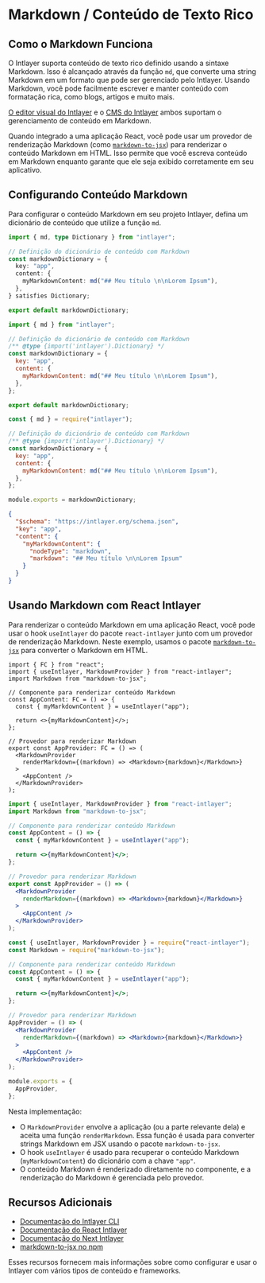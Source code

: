 # Markdown / Conteúdo de Texto Rico

## Como o Markdown Funciona

O Intlayer suporta conteúdo de texto rico definido usando a sintaxe Markdown. Isso é alcançado através da função `md`, que converte uma string Markdown em um formato que pode ser gerenciado pelo Intlayer. Usando Markdown, você pode facilmente escrever e manter conteúdo com formatação rica, como blogs, artigos e muito mais.

[O editor visual do Intlayer](https://github.com/aymericzip/intlayer/blob/main/docs/pt/intlayer_visual_editor.md) e o [CMS do Intlayer](https://github.com/aymericzip/intlayer/blob/main/docs/pt/intlayer_CMS.md) ambos suportam o gerenciamento de conteúdo em Markdown.

Quando integrado a uma aplicação React, você pode usar um provedor de renderização Markdown (como [`markdown-to-jsx`](https://www.npmjs.com/package/markdown-to-jsx)) para renderizar o conteúdo Markdown em HTML. Isso permite que você escreva conteúdo em Markdown enquanto garante que ele seja exibido corretamente em seu aplicativo.

## Configurando Conteúdo Markdown

Para configurar o conteúdo Markdown em seu projeto Intlayer, defina um dicionário de conteúdo que utilize a função `md`.

```typescript fileName="markdownDictionary.content.ts" contentDeclarationFormat="typescript"
import { md, type Dictionary } from "intlayer";

// Definição do dicionário de conteúdo com Markdown
const markdownDictionary = {
  key: "app",
  content: {
    myMarkdownContent: md("## Meu título \n\nLorem Ipsum"),
  },
} satisfies Dictionary;

export default markdownDictionary;
```

```javascript fileName="markdownDictionary.content.mjs" contentDeclarationFormat="esm"
import { md } from "intlayer";

// Definição do dicionário de conteúdo com Markdown
/** @type {import('intlayer').Dictionary} */
const markdownDictionary = {
  key: "app",
  content: {
    myMarkdownContent: md("## Meu título \n\nLorem Ipsum"),
  },
};

export default markdownDictionary;
```

```javascript fileName="markdownDictionary.content.cjs" contentDeclarationFormat="commonjs"
const { md } = require("intlayer");

// Definição do dicionário de conteúdo com Markdown
/** @type {import('intlayer').Dictionary} */
const markdownDictionary = {
  key: "app",
  content: {
    myMarkdownContent: md("## Meu título \n\nLorem Ipsum"),
  },
};

module.exports = markdownDictionary;
```

```json fileName="markdownDictionary.content.json" contentDeclarationFormat="json"
{
  "$schema": "https://intlayer.org/schema.json",
  "key": "app",
  "content": {
    "myMarkdownContent": {
      "nodeType": "markdown",
      "markdown": "## Meu título \n\nLorem Ipsum"
    }
  }
}
```

## Usando Markdown com React Intlayer

Para renderizar o conteúdo Markdown em uma aplicação React, você pode usar o hook `useIntlayer` do pacote `react-intlayer` junto com um provedor de renderização Markdown. Neste exemplo, usamos o pacote [`markdown-to-jsx`](https://www.npmjs.com/package/markdown-to-jsx) para converter o Markdown em HTML.

```tsx fileName="App.tsx" codeFormat="typescript"
import { FC } from "react";
import { useIntlayer, MarkdownProvider } from "react-intlayer";
import Markdown from "markdown-to-jsx";

// Componente para renderizar conteúdo Markdown
const AppContent: FC = () => {
  const { myMarkdownContent } = useIntlayer("app");

  return <>{myMarkdownContent}</>;
};

// Provedor para renderizar Markdown
export const AppProvider: FC = () => (
  <MarkdownProvider
    renderMarkdown={(markdown) => <Markdown>{markdown}</Markdown>}
  >
    <AppContent />
  </MarkdownProvider>
);
```

```jsx fileName="App.jsx" codeFormat="esm"
import { useIntlayer, MarkdownProvider } from "react-intlayer";
import Markdown from "markdown-to-jsx";

// Componente para renderizar conteúdo Markdown
const AppContent = () => {
  const { myMarkdownContent } = useIntlayer("app");

  return <>{myMarkdownContent}</>;
};

// Provedor para renderizar Markdown
export const AppProvider = () => (
  <MarkdownProvider
    renderMarkdown={(markdown) => <Markdown>{markdown}</Markdown>}
  >
    <AppContent />
  </MarkdownProvider>
);
```

```jsx fileName="App.jsx" codeFormat="commonjs"
const { useIntlayer, MarkdownProvider } = require("react-intlayer");
const Markdown = require("markdown-to-jsx");

// Componente para renderizar conteúdo Markdown
const AppContent = () => {
  const { myMarkdownContent } = useIntlayer("app");

  return <>{myMarkdownContent}</>;
};

// Provedor para renderizar Markdown
AppProvider = () => (
  <MarkdownProvider
    renderMarkdown={(markdown) => <Markdown>{markdown}</Markdown>}
  >
    <AppContent />
  </MarkdownProvider>
);

module.exports = {
  AppProvider,
};
```

Nesta implementação:

- O `MarkdownProvider` envolve a aplicação (ou a parte relevante dela) e aceita uma função `renderMarkdown`. Essa função é usada para converter strings Markdown em JSX usando o pacote `markdown-to-jsx`.
- O hook `useIntlayer` é usado para recuperar o conteúdo Markdown (`myMarkdownContent`) do dicionário com a chave `"app"`.
- O conteúdo Markdown é renderizado diretamente no componente, e a renderização do Markdown é gerenciada pelo provedor.

## Recursos Adicionais

- [Documentação do Intlayer CLI](https://github.com/aymericzip/intlayer/blob/main/docs/pt/intlayer_cli.md)
- [Documentação do React Intlayer](https://github.com/aymericzip/intlayer/blob/main/docs/pt/intlayer_with_create_react_app.md)
- [Documentação do Next Intlayer](https://github.com/aymericzip/intlayer/blob/main/docs/pt/intlayer_with_nextjs_15.md)
- [markdown-to-jsx no npm](https://www.npmjs.com/package/markdown-to-jsx)

Esses recursos fornecem mais informações sobre como configurar e usar o Intlayer com vários tipos de conteúdo e frameworks.

